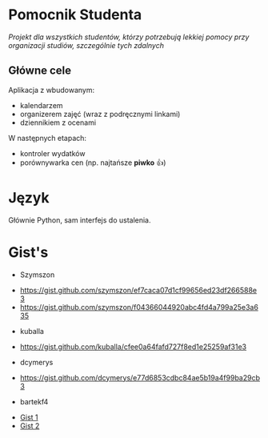 # Pomocnik Studenta

_Projekt dla wszystkich studentów, którzy potrzebują lekkiej pomocy przy organizacji studiów, szczególnie tych zdalnych_

## Główne cele

Aplikacja z wbudowanym:
* kalendarzem
* organizerem zajęć (wraz z podręcznymi linkami)
* dziennikiem z ocenami

W następnych etapach:
* kontroler wydatków
* porównywarka cen (np. najtańsze **piwko** :+1:)

# Język 
Głównie Python, sam interfejs do ustalenia.


# Gist's
- Szymszon
* https://gist.github.com/szymszon/ef7caca07d1cf99656ed23df266588e3
* https://gist.github.com/szymszon/f04366044920abc4fd4a799a25e3a635

- kuballa
* https://gist.github.com/kuballa/cfee0a64fafd727f8ed1e25259af31e3

- dcymerys
* https://gist.github.com/dcymerys/e77d6853cdbc84ae5b19a4f99ba29cb3

- bartekf4
* [Gist 1](https://gist.github.com/bartekf4/a97682cc1a82ba3ede1171701c60c4a2)
* [Gist 2](https://gist.github.com/bartekf4/067dbd829f78934ff8a35c46f18ea052)

